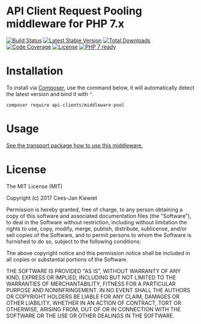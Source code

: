 # API Client Request Pooling middleware for PHP 7.x

[![Build Status](https://travis-ci.org/php-api-clients/middleware-pool.svg?branch=master)](https://travis-ci.org/php-api-clients/middleware-pool)
[![Latest Stable Version](https://poser.pugx.org/api-clients/middleware-pool/v/stable.png)](https://packagist.org/packages/api-clients/middleware-pool)
[![Total Downloads](https://poser.pugx.org/api-clients/middleware-pool/downloads.png)](https://packagist.org/packages/api-clients/middleware-pool/stats)
[![Code Coverage](https://scrutinizer-ci.com/g/php-api-clients/middleware-pool/badges/coverage.png?b=master)](https://scrutinizer-ci.com/g/php-api-clients/middleware-pool/?branch=master)
[![License](https://poser.pugx.org/api-clients/middleware-pool/license.png)](https://packagist.org/packages/api-clients/middleware-pool)
[![PHP 7 ready](http://php7ready.timesplinter.ch/php-api-clients/middleware-pool/badge.svg)](https://appveyor-ci.org/php-api-clients/middleware-pool)

# Installation

To install via [Composer](http://getcomposer.org/), use the command below, it will automatically detect the latest version and bind it with `^`.

```
composer require api-clients/middleware-pool 
```
# Usage

[See the transport package how to use this middleware.](https://github.com/php-api-clients/transport#middleware)

# License

The MIT License (MIT)

Copyright (c) 2017 Cees-Jan Kiewiet

Permission is hereby granted, free of charge, to any person obtaining a copy
of this software and associated documentation files (the "Software"), to deal
in the Software without restriction, including without limitation the rights
to use, copy, modify, merge, publish, distribute, sublicense, and/or sell
copies of the Software, and to permit persons to whom the Software is
furnished to do so, subject to the following conditions:

The above copyright notice and this permission notice shall be included in all
copies or substantial portions of the Software.

THE SOFTWARE IS PROVIDED "AS IS", WITHOUT WARRANTY OF ANY KIND, EXPRESS OR
IMPLIED, INCLUDING BUT NOT LIMITED TO THE WARRANTIES OF MERCHANTABILITY,
FITNESS FOR A PARTICULAR PURPOSE AND NONINFRINGEMENT. IN NO EVENT SHALL THE
AUTHORS OR COPYRIGHT HOLDERS BE LIABLE FOR ANY CLAIM, DAMAGES OR OTHER
LIABILITY, WHETHER IN AN ACTION OF CONTRACT, TORT OR OTHERWISE, ARISING FROM,
OUT OF OR IN CONNECTION WITH THE SOFTWARE OR THE USE OR OTHER DEALINGS IN THE
SOFTWARE.
